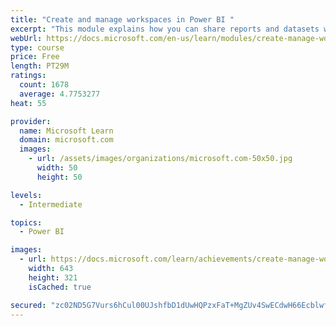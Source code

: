 ```yaml
---
title: "Create and manage workspaces in Power BI "
excerpt: "This module explains how you can share reports and datasets with your users and how to create a deployment strategy that makes sense for you and your organization. Furthermore, you will learn about data lineage in Microsoft Power BI."
webUrl: https://docs.microsoft.com/en-us/learn/modules/create-manage-workspaces-power-bi/
type: course
price: Free
length: PT29M
ratings:
  count: 1678
  average: 4.7753277
heat: 55

provider:
  name: Microsoft Learn
  domain: microsoft.com
  images:
    - url: /assets/images/organizations/microsoft.com-50x50.jpg
      width: 50
      height: 50

levels:
  - Intermediate

topics:
  - Power BI

images:
  - url: https://docs.microsoft.com/learn/achievements/create-manage-workspaces-power-bi-social.png
    width: 643
    height: 321
    isCached: true

secured: "zc02ND5G7Vurs6hCul00UJshfbD1dUwHQPzxFaT+MgZUv4SwECdwH66EcblwflK8XPbLqTR110BA67gR/RbZEow10Linf2ZqzEfDVk1VOVXNV9HY804TStTdRoW++uyPYald9mECQdNbdSf2UmZHsw+GZUB7X5O3CXqkSyjPZIh2JWad08KP1BsS6t9bRjMYE9p4z8V37qXTvB/69sP7YsSeEwstt3vQMDglluNVB5sh5/IZhnbS6+XmoBjjs5nZyOKiw4kjo3LPrejzH2Al0jHW+LET/8wuan4WxNu4YhAHvwahmZkLB+iRohPgKZk8aswDnOf7oErI5bWoD/YGiZiPrV3pUBbBfde6SMJSJeN1LEhVri/SLtcYZTWawn4y2l8QbqSksM++HFBGlRMTp7CQDHNHYkcwv/4YDte8cPk=;nrGi0LYuM+g9iwyptXNr/Q=="
---
```


